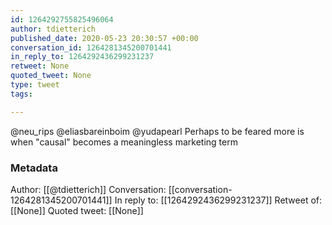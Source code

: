 ```yaml
---
id: 1264292755825496064
author: tdietterich
published_date: 2020-05-23 20:30:57 +00:00
conversation_id: 1264281345200701441
in_reply_to: 1264292436299231237
retweet: None
quoted_tweet: None
type: tweet
tags:

---
```


@neu_rips @eliasbareinboim @yudapearl Perhaps to be feared more is when "causal" becomes a meaningless marketing term

### Metadata

Author: [[@tdietterich]]
Conversation: [[conversation-1264281345200701441]]
In reply to: [[1264292436299231237]]
Retweet of: [[None]]
Quoted tweet: [[None]]
